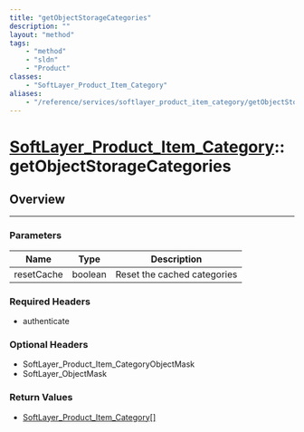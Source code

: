 ```yaml
---
title: "getObjectStorageCategories"
description: ""
layout: "method"
tags:
    - "method"
    - "sldn"
    - "Product"
classes:
    - "SoftLayer_Product_Item_Category"
aliases:
    - "/reference/services/softlayer_product_item_category/getObjectStorageCategories"
---
```

# [SoftLayer_Product_Item_Category](/reference/services/SoftLayer_Product_Item_Category)::getObjectStorageCategories





## Overview 


-----

### Parameters 
|Name | Type | Description |
| --- | --- | --- |
|resetCache| boolean| Reset the cached categories|


### Required Headers
* authenticate


### Optional Headers
* SoftLayer_Product_Item_CategoryObjectMask
* SoftLayer_ObjectMask

### Return Values
* <a href='/reference/datatypes/SoftLayer_Product_Item_Category'>SoftLayer_Product_Item_Category[] </a>





